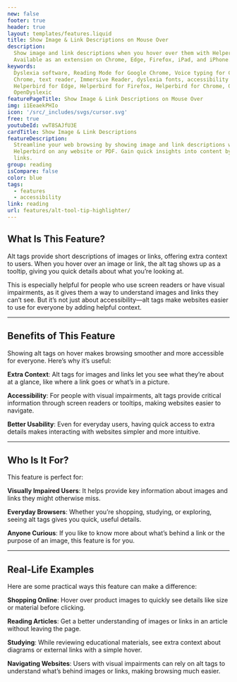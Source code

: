 ```yaml
---
new: false
footer: true
header: true
layout: templates/features.liquid
title: Show Image & Link Descriptions on Mouse Over
description:
  Show image and link descriptions when you hover over them with Helperbird on any website or PDF.
  Available as an extension on Chrome, Edge, Firefox, iPad, and iPhone.
keywords:
  Dyslexia software, Reading Mode for Google Chrome, Voice typing for Chrome, Text to speech for
  Chrome, text reader, Immersive Reader, dyslexia fonts, accessibility software, dyslexia software,
  Helperbird for Edge, Helperbird for Firefox, Helperbird for Chrome, Opendyslexic for Chrome,
  OpenDyslexic
featurePageTitle: Show Image & Link Descriptions on Mouse Over
img: i1EeaekPHIo
icon: '/src/_includes/svgs/cursor.svg'
free: true
youtubeId: vwT8SAJfU3E
cardTitle: Show Image & Link Descriptions
featureDescription:
  Streamline your web browsing by showing image and link descriptions when you hover over them with
  Helperbird on any website or PDF. Gain quick insights into content by hovering over images and
  links.
group: reading
isCompare: false 
color: blue
tags:
  - features
  - accessibility
link: reading
url: features/alt-tool-tip-highlighter/
---
```



## What Is This Feature?

Alt tags provide short descriptions of images or links, offering extra context to users. When you hover over an image or link, the alt tag shows up as a tooltip, giving you quick details about what you’re looking at.

This is especially helpful for people who use screen readers or have visual impairments, as it gives them a way to understand images and links they can’t see. But it’s not just about accessibility—alt tags make websites easier to use for everyone by adding helpful context.



---



## Benefits of This Feature

Showing alt tags on hover makes browsing smoother and more accessible for everyone. Here’s why it’s useful:

**Extra Context**: Alt tags for images and links let you see what they’re about at a glance, like where a link goes or what’s in a picture.

**Accessibility**: For people with visual impairments, alt tags provide critical information through screen readers or tooltips, making websites easier to navigate.

**Better Usability**: Even for everyday users, having quick access to extra details makes interacting with websites simpler and more intuitive.

---

## Who Is It For?


This feature is perfect for:

**Visually Impaired Users**: It helps provide key information about images and links they might otherwise miss.

**Everyday Browsers**: Whether you’re shopping, studying, or exploring, seeing alt tags gives you quick, useful details.

**Anyone Curious**: If you like to know more about what’s behind a link or the purpose of an image, this feature is for you.


---

## Real-Life Examples


Here are some practical ways this feature can make a difference:

**Shopping Online**: Hover over product images to quickly see details like size or material before clicking.

**Reading Articles**: Get a better understanding of images or links in an article without leaving the page.

**Studying**: While reviewing educational materials, see extra context about diagrams or external links with a simple hover.

**Navigating Websites**: Users with visual impairments can rely on alt tags to understand what’s behind images or links, making browsing much easier.